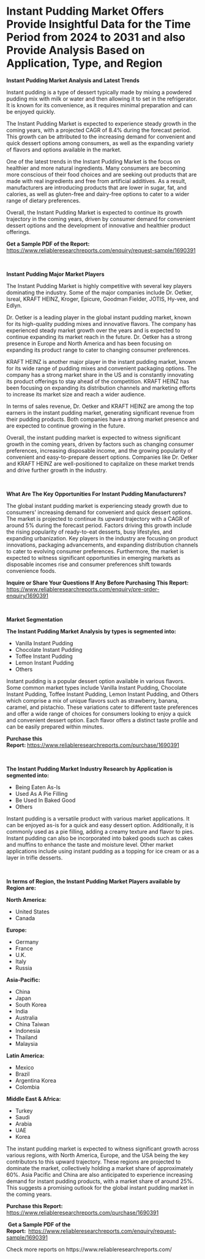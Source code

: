 <p><h1>Instant Pudding Market Offers Provide Insightful Data for the Time Period from 2024 to 2031 and also Provide Analysis Based on Application, Type, and Region</h1></p><p><strong>Instant Pudding Market Analysis and Latest Trends</strong></p>
<p><p>Instant pudding is a type of dessert typically made by mixing a powdered pudding mix with milk or water and then allowing it to set in the refrigerator. It is known for its convenience, as it requires minimal preparation and can be enjoyed quickly.</p><p>The Instant Pudding Market is expected to experience steady growth in the coming years, with a projected CAGR of 8.4% during the forecast period. This growth can be attributed to the increasing demand for convenient and quick dessert options among consumers, as well as the expanding variety of flavors and options available in the market.</p><p>One of the latest trends in the Instant Pudding Market is the focus on healthier and more natural ingredients. Many consumers are becoming more conscious of their food choices and are seeking out products that are made with real ingredients and free from artificial additives. As a result, manufacturers are introducing products that are lower in sugar, fat, and calories, as well as gluten-free and dairy-free options to cater to a wider range of dietary preferences.</p><p>Overall, the Instant Pudding Market is expected to continue its growth trajectory in the coming years, driven by consumer demand for convenient dessert options and the development of innovative and healthier product offerings.</p></p>
<p><strong>Get a Sample PDF of the Report:&nbsp;</strong> <a href="https://www.reliableresearchreports.com/enquiry/request-sample/1690391">https://www.reliableresearchreports.com/enquiry/request-sample/1690391</a></p>
<p>&nbsp;</p>
<p><strong>Instant Pudding Major Market Players</strong></p>
<p><p>The Instant Pudding Market is highly competitive with several key players dominating the industry. Some of the major companies include Dr. Oetker, Isreal, KRAFT HEINZ, Kroger, Epicure, Goodman Fielder, JOTIS, Hy-vee, and Edlyn.</p><p>Dr. Oetker is a leading player in the global instant pudding market, known for its high-quality pudding mixes and innovative flavors. The company has experienced steady market growth over the years and is expected to continue expanding its market reach in the future. Dr. Oetker has a strong presence in Europe and North America and has been focusing on expanding its product range to cater to changing consumer preferences.</p><p>KRAFT HEINZ is another major player in the instant pudding market, known for its wide range of pudding mixes and convenient packaging options. The company has a strong market share in the US and is constantly innovating its product offerings to stay ahead of the competition. KRAFT HEINZ has been focusing on expanding its distribution channels and marketing efforts to increase its market size and reach a wider audience.</p><p>In terms of sales revenue, Dr. Oetker and KRAFT HEINZ are among the top earners in the instant pudding market, generating significant revenue from their pudding products. Both companies have a strong market presence and are expected to continue growing in the future.</p><p>Overall, the instant pudding market is expected to witness significant growth in the coming years, driven by factors such as changing consumer preferences, increasing disposable income, and the growing popularity of convenient and easy-to-prepare dessert options. Companies like Dr. Oetker and KRAFT HEINZ are well-positioned to capitalize on these market trends and drive further growth in the industry.</p></p>
<p>&nbsp;</p>
<p><strong>What Are The Key Opportunities For Instant Pudding Manufacturers?</strong></p>
<p><p>The global instant pudding market is experiencing steady growth due to consumers' increasing demand for convenient and quick dessert options. The market is projected to continue its upward trajectory with a CAGR of around 5% during the forecast period. Factors driving this growth include the rising popularity of ready-to-eat desserts, busy lifestyles, and expanding urbanization. Key players in the industry are focusing on product innovations, packaging advancements, and expanding distribution channels to cater to evolving consumer preferences. Furthermore, the market is expected to witness significant opportunities in emerging markets as disposable incomes rise and consumer preferences shift towards convenience foods.</p></p>
<p><strong>Inquire or Share Your Questions If Any Before Purchasing This Report:</strong> <a href="https://www.reliableresearchreports.com/enquiry/pre-order-enquiry/1690391">https://www.reliableresearchreports.com/enquiry/pre-order-enquiry/1690391</a></p>
<p>&nbsp;</p>
<p><strong>Market Segmentation</strong></p>
<p><strong>The Instant Pudding Market Analysis by types is segmented into:</strong></p>
<p><ul><li>Vanilla Instant Pudding</li><li>Chocolate Instant Pudding</li><li>Toffee Instant Pudding</li><li>Lemon Instant Pudding</li><li>Others</li></ul></p>
<p><p>Instant pudding is a popular dessert option available in various flavors. Some common market types include Vanilla Instant Pudding, Chocolate Instant Pudding, Toffee Instant Pudding, Lemon Instant Pudding, and Others which comprise a mix of unique flavors such as strawberry, banana, caramel, and pistachio. These variations cater to different taste preferences and offer a wide range of choices for consumers looking to enjoy a quick and convenient dessert option. Each flavor offers a distinct taste profile and can be easily prepared within minutes.</p></p>
<p><strong>Purchase this Report:&nbsp;</strong><a href="https://www.reliableresearchreports.com/purchase/1690391">https://www.reliableresearchreports.com/purchase/1690391</a></p>
<p>&nbsp;</p>
<p><strong>The Instant Pudding Market Industry Research by Application is segmented into:</strong></p>
<p><ul><li>Being Eaten As-Is</li><li>Used As A Pie Filling</li><li>Be Used In Baked Good</li><li>Others</li></ul></p>
<p><p>Instant pudding is a versatile product with various market applications. It can be enjoyed as-is for a quick and easy dessert option. Additionally, it is commonly used as a pie filling, adding a creamy texture and flavor to pies. Instant pudding can also be incorporated into baked goods such as cakes and muffins to enhance the taste and moisture level. Other market applications include using instant pudding as a topping for ice cream or as a layer in trifle desserts.</p></p>
<p>&nbsp;</p>
<p><strong>In terms of Region, the Instant Pudding Market Players available by Region are:</strong></p>
<p>
    <p> <strong> North America: </strong>
        <ul>
            <li>United States</li>
            <li>Canada</li>
        </ul>
        </p> 
    <p> <strong> Europe: </strong>
        <ul>
            <li>Germany</li>
            <li>France</li>
            <li>U.K.</li>
            <li>Italy</li>
            <li>Russia</li>
        </ul>
        </p> 
    <p> <strong> Asia-Pacific: </strong>
        <ul>
            <li>China</li>
            <li>Japan</li>
            <li>South Korea</li>
            <li>India</li>
            <li>Australia</li>
            <li>China Taiwan</li>
            <li>Indonesia</li>
            <li>Thailand</li>
            <li>Malaysia</li>
        </ul>
        </p> 
    <p> <strong> Latin America: </strong>
        <ul>
            <li>Mexico</li>
            <li>Brazil</li>
            <li>Argentina Korea</li>
            <li>Colombia</li>
        </ul>
        </p> 
    <p> <strong> Middle East & Africa: </strong>
        <ul>
            <li>Turkey</li>
            <li>Saudi</li>
            <li>Arabia</li>
            <li>UAE</li>
            <li>Korea</li>
        </ul>
    </p>
    </p>
<p><p>The instant pudding market is expected to witness significant growth across various regions, with North America, Europe, and the USA being the key contributors to this upward trajectory. These regions are projected to dominate the market, collectively holding a market share of approximately 60%. Asia Pacific and China are also anticipated to experience increasing demand for instant pudding products, with a market share of around 25%. This suggests a promising outlook for the global instant pudding market in the coming years.</p></p>
<p><strong>Purchase this Report: </strong><a href="https://www.reliableresearchreports.com/purchase/1690391">https://www.reliableresearchreports.com/purchase/1690391</a></p>
<p>&nbsp;<strong>Get a Sample PDF of the Report:&nbsp;&nbsp;</strong><a href="https://www.reliableresearchreports.com/enquiry/request-sample/1690391">https://www.reliableresearchreports.com/enquiry/request-sample/1690391</a></p>
<p><strong></strong></p>
<p>Check more reports on https://www.reliableresearchreports.com/</p>